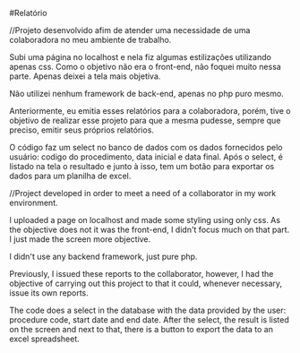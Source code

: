 #Relatório

//Projeto desenvolvido afim de atender uma necessidade de uma colaboradora no meu ambiente de trabalho.

Subi uma página no localhost e nela fiz algumas estilizações utilizando apenas css. Como o objetivo não
era o front-end, não foquei muito nessa parte. Apenas deixei a tela mais objetiva.

Não utilizei nenhum framework de back-end, apenas no php puro mesmo. 

Anteriormente, eu emitia esses relatórios para a colaboradora, porém, tive o objetivo de realizar esse projeto para 
que a mesma pudesse, sempre que preciso, emitir seus próprios relatórios.

O código faz um select no banco de dados com os dados fornecidos pelo usuário: codigo do procedimento, data inicial e data final.
Após o select, é listado na tela o resultado e junto à isso, tem um botão para exportar os dados para um planilha de excel.


//Project developed in order to meet a need of a collaborator in my work environment.

I uploaded a page on localhost and made some styling using only css. As the objective does not
it was the front-end, I didn't focus much on that part. I just made the screen more objective.

I didn't use any backend framework, just pure php.

Previously, I issued these reports to the collaborator, however, I had the objective of carrying out this project to
that it could, whenever necessary, issue its own reports.

The code does a select in the database with the data provided by the user: procedure code, start date and end date.
After the select, the result is listed on the screen and next to that, there is a button to export the data to an excel spreadsheet.
